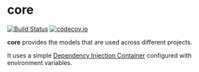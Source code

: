 # core

[![Build Status](http://drone.srcd.host/api/badges/src-d/core/status.svg)](http://drone.srcd.host/src-d/core)
[![codecov.io](https://codecov.io/gh/src-d/core/branch/master/graph/badge.svg?token=kWzzigJo5u)](https://codecov.io/gh/src-d/core)

**core** provides the models that are used across different projects.

It uses a simple
[Dependency Injection Container](https://en.wikipedia.org/wiki/Dependency_injection)
configured with environment variables.
